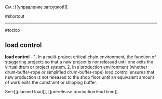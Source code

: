 См.: [[управление загрузкой]].

#shortcut




<hr/>

#tocico

## load control

<b>load control</b> - 1. In a multi-project critical chain environment, the function of staggering projects so that a new project is not released until one exits the virtual drum or project system.  2. In a production environment (whether drum-buffer-rope or simplified drum-buffer-rope) load control ensures that new production is not released to the shop floor until an equivalent amount of work exits the constraint or shipping buffer.  



See:[[planned load]], [[prerelease production lead time]].

